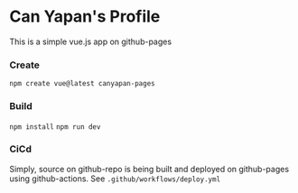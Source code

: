 # Can Yapan's Profile

This is a simple vue.js app on github-pages

### Create
`npm create vue@latest canyapan-pages`

### Build
`npm install`
`npm run dev`

### CiCd
Simply, source on github-repo is being built and deployed on github-pages using github-actions.
See `.github/workflows/deploy.yml`
